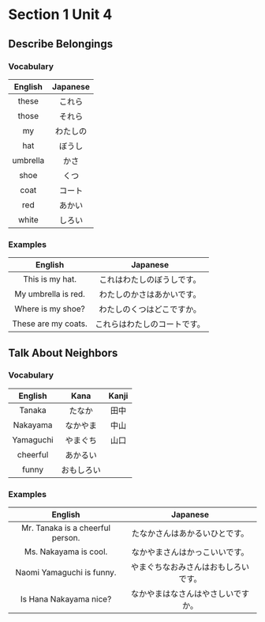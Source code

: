 # Section 1 Unit 4
## Describe Belongings
### Vocabulary
| English | Japanese |
|:-------:|:--------:|
| these | これら |
| those | それら |
| my | わたしの |
| hat | ぼうし |
| umbrella | かさ |
| shoe | くつ |
| coat | コート |
| red | あかい |
| white | しろい |

### Examples
| English | Japanese |
|:-------:|:--------:|
| This is my hat. | これはわたしのぼうしです。 |
| My umbrella is red. | わたしのかさはあかいです。 |
| Where is my shoe? | わたしのくつはどこですか。 |
| These are my coats. | これらはわたしのコートです。 |

## Talk About Neighbors
### Vocabulary
| English | Kana | Kanji |
|:-------:|:----:|:-----:|
| Tanaka | たなか | 田中 |
| Nakayama | なかやま | 中山 |
| Yamaguchi | やまぐち | 山口 |
| cheerful | あかるい | |
| funny | おもしろい | |

### Examples
| English | Japanese |
|:-------:|:--------:|
| Mr. Tanaka is a cheerful person. | たなかさんはあかるいひとです。 |
| Ms. Nakayama is cool. | なかやまさんはかっこいいです。 |
| Naomi Yamaguchi is funny. | やまぐちなおみさんはおもしろいです。 |
| Is Hana Nakayama nice? | なかやまはなさんはやさしいですか。 |
